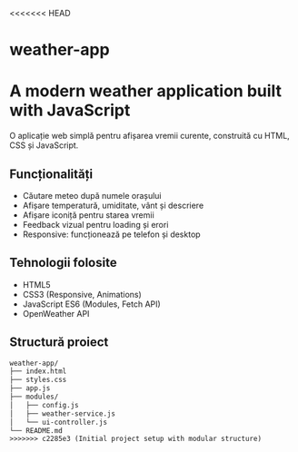<<<<<<< HEAD
# weather-app
A modern weather application built with JavaScript
=======
O aplicație web simplă pentru afișarea vremii curente, construită cu HTML, CSS și JavaScript.

## Funcționalități
- Căutare meteo după numele orașului
- Afișare temperatură, umiditate, vânt și descriere
- Afișare iconiță pentru starea vremii
- Feedback vizual pentru loading și erori
- Responsive: funcționează pe telefon și desktop

## Tehnologii folosite
- HTML5
- CSS3 (Responsive, Animations)
- JavaScript ES6 (Modules, Fetch API)
- OpenWeather API

## Structură proiect

```txt
weather-app/
├── index.html
├── styles.css
├── app.js
├── modules/
│   ├── config.js
│   ├── weather-service.js
│   └── ui-controller.js
└── README.md
>>>>>>> c2285e3 (Initial project setup with modular structure)
